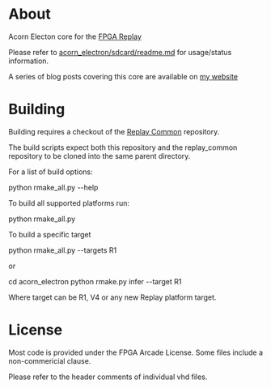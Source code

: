 # About

Acorn Electon core for the [FPGA Replay](http://www.fpgaarcade.com/)

Please refer to [acorn_electron/sdcard/readme.md](acorn_electron/sdcard/readme.md) for usage/status information.

A series of blog posts covering this core are available on
[my website](https://www.mups.co.uk/post/2017/07/acorn-electron-fpga-project/)

# Building

Building requires a checkout of the [Replay Common](https://github.com/Takasa/replay_common)
repository.

The build scripts expect both this repository and the replay\_common repository 
to be cloned into the same parent directory.

For a list of build options:

  python rmake\_all.py --help

To build all supported platforms run:

  python rmake\_all.py 

To build a specific target

  python rmake\_all.py --targets R1

or

  cd acorn_electron
  python rmake.py infer --target R1

Where target can be R1, V4 or any new Replay platform target.

# License

Most code is provided under the FPGA Arcade License. Some files include
a non-commericial clause.

Please refer to the header comments of individual vhd files.
